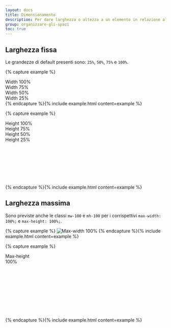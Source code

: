 ```yaml
---
layout: docs
title: Dimensionamento
description: Per dare larghezza o altezza a un elemento in relazione al contenitore padre.
group: organizzare-gli-spazi
toc: true
---
```


## Larghezza fissa

Le grandezze di default presenti sono: `25%`, `50%`, `75%` e `100%`.

{% capture example %}
<div class="border">
  <div class="bg-primary text-white p-3 w-100">Width 100%</div>
  <div class="bg-primary text-white p-3 w-75">Width 75%</div>
  <div class="bg-primary text-white p-3 w-50">Width 50%</div>
  <div class="bg-primary text-white p-3 w-25">Width 25%</div>
</div>
{% endcapture %}{% include example.html content=example %}

{% capture example %}
<div class="border" style="height: 200px;">
  <div class="bg-primary text-white text-center h-100 d-inline-block" style="width: 120px;">Height 100%</div>
  <div class="bg-primary text-white text-center h-75 d-inline-block" style="width: 120px;">Height 75%</div>
  <div class="bg-primary text-white text-center h-50 d-inline-block" style="width: 120px;">Height 50%</div>
  <div class="bg-primary text-white text-center h-25 d-inline-block" style="width: 120px;">Height 25%</div>
</div>
{% endcapture %}{% include example.html content=example %}

## Larghezza massima

Sono previste anche le classi `mw-100` e `mh-100` per i corrispettivi `max-width: 100%;` e `max-height: 100%;`. 

{% capture example %}
<img class="mw-100" src="https://via.placeholder.com/64x64/ebebeb/808080/?text=Immagine" alt="Max-width 100%">
{% endcapture %}{% include example.html content=example %}

{% capture example %}
<div style="height: 200px;">
  <div class="bg-primary text-white mh-100" style="width: 100px; height: 200px;">Max-height 100%</div>
</div>
{% endcapture %}{% include example.html content=example %}
